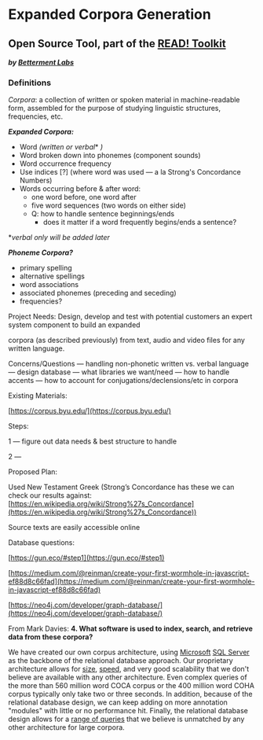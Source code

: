 # Expanded Corpora Generation
## **Open Source Tool, part of the [READ! Toolkit](http://read-toolkit.com/)**
 ***by [Betterment Labs](http://www.bettermentlabs.com/)***

### Definitions
*Corpora*:  a collection of written or spoken material in machine-readable form, assembled for the purpose of studying linguistic structures, frequencies, etc.

***Expanded Corpora:*** 
 - Word *(written or verbal** *)*
 - Word broken down into phonemes (component sounds)
 - Word occurrence frequency
 - Use indices [?] (where word was used — a la Strong's Concordance Numbers)
 - Words occurring before & after word:
	 - one word before, one word after
	 - five word sequences (two words on either side)
	 - Q: how to handle sentence beginnings/ends
		 - does it matter if a word frequently begins/ends a sentence?

**verbal only will be added later*

***Phoneme Corpora?***
- primary spelling
- alternative spellings
- word associations
- associated phonemes (preceding and seceding)
- frequencies?

Project Needs:
Design, develop and test with potential customers an expert system component to build an expanded

corpora (as described previously) from text, audio and video files for any written language.

Concerns/Questions
— handling non-phonetic written vs. verbal language
— design database
— what libraries we want/need
— how to handle accents
— how to account for conjugations/declensions/etc in corpora

  

Existing Materials:

[https://corpus.byu.edu/](https://corpus.byu.edu/)

  

Steps:

1 — figure out data needs & best structure to handle

2 —


Proposed Plan:

Used New Testament Greek (Strong’s Concordance has these we can check our results against:  
[https://en.wikipedia.org/wiki/Strong%27s_Concordance](https://en.wikipedia.org/wiki/Strong%27s_Concordance))

Source texts are easily accessible online

  

Database questions:

[https://gun.eco/#step1](https://gun.eco/#step1)

[https://medium.com/@reinman/create-your-first-wormhole-in-javascript-ef88d8c66fad](https://medium.com/@reinman/create-your-first-wormhole-in-javascript-ef88d8c66fad)

[https://neo4j.com/developer/graph-database/](https://neo4j.com/developer/graph-database/)


From Mark Davies:
**4. What software is used to index, search, and retrieve data from these corpora?**

We have created our own corpus architecture, using [Microsoft](http://www.microsoft.com/) [SQL Server](http://www.microsoft.com/sqlserver/) as the backbone of the relational database approach. Our proprietary architecture allows for [size](https://corpus.byu.edu/size.asp), [speed](https://corpus.byu.edu/speed.asp), and very good scalability that we don't believe are available with any other architecture. Even complex queries of the more than 560 million word COCA corpus or the 400 million word COHA corpus typically only take two or three seconds. In addition, because of the relational database design, we can keep adding on more annotation "modules" with little or no performance hit. Finally, the relational database design allows for a [range of queries](https://corpus.byu.edu/queries.asp) that we believe is unmatched by any other architecture for large corpora.
<!--stackedit_data:
eyJoaXN0b3J5IjpbMTc0MDU4OTg4N119
-->